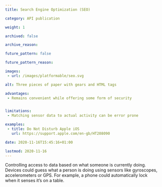 ```yaml
---
title: Search Engine Optimization (SEO)

category: API publication

weight: 1

archived: false

archive_reason:

future_pattern: false

future_pattern_reason:

images:
 - url: /images/platformable/seo.svg

alt: Three pieces of paper with gears and HTML tags 

advantages:
 - Remains convenient while offering some form of security


limitations:
 - Matching sensor data to actual activity can be error prone

examples:
 - title: Do Not Disturb Apple iOS
   url: https://support.apple.com/en-gb/HT208090

date: 2020-11-16T15:45:16+01:00

lastmod: 2020-11-16
---
```

Controlling access to data based on what someone is currently doing. Devices could guess what a person is doing using sensors like gyroscopes, accelerometers or GPS. For example, a phone could automatically lock when it senses it’s on a table.

